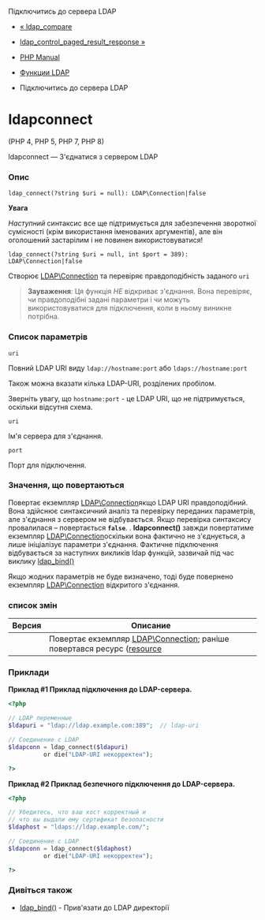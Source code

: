 Підключитись до сервера LDAP

-   [« ldap\_compare](function.ldap-compare.html)
    
-   [ldap\_control\_paged\_result\_response »](function.ldap-control-paged-result-response.html)
    
-   [PHP Manual](index.html)
    
-   [Функции LDAP](ref.ldap.html)
    
-   Підключитись до сервера LDAP
    

# ldapconnect

(PHP 4, PHP 5, PHP 7, PHP 8)

ldapconnect — З'єднатися з сервером LDAP

### Опис

```methodsynopsis
ldap_connect(?string $uri = null): LDAP\Connection|false
```

**Увага**

*Наступний* синтаксис все ще підтримується для забезпечення зворотної сумісності (крім використання іменованих аргументів), але він оголошений застарілим і не повинен використовуватися!

```methodsynopsis
ldap_connect(?string $uri = null, int $port = 389): LDAP\Connection|false
```

Створює [LDAP\\Connection](class.ldap-connection.html) та перевіряє правдоподібність заданого `uri`

> **Зауваження**: Ця функція *НЕ* відкриває з'єднання. Вона перевіряє, чи правдоподібні задані параметри і чи можуть використовуватися для підключення, коли в ньому виникне потрібна.

### Список параметрів

`uri`

Повний LDAP URI виду `ldap://hostname:port` або `ldaps://hostname:port`

Також можна вказати кілька LDAP-URI, розділених пробілом.

Зверніть увагу, що `hostname:port` - це LDAP URI, що не підтримується, оскільки відсутня схема.

`uri`

Ім'я сервера для з'єднання.

`port`

Порт для підключення.

### Значення, що повертаються

Повертає екземпляр [LDAP\\Connection](class.ldap-connection.html)якщо LDAP URI правдоподібний. Вона здійснює синтаксичний аналіз та перевірку переданих параметрів, але з'єднання з сервером не відбувається. Якщо перевірка синтаксису провалилася – повертається **`false`**. . **ldapconnect()** завжди повертатиме екземпляр [LDAP\\Connection](class.ldap-connection.html)оскільки вона фактично не з'єднується, а лише ініціалізує параметри з'єднання. Фактичне підключення відбувається за наступних викликів ldap функцій, зазвичай під час виклику [ldap\_bind()](function.ldap-bind.html)

Якщо жодних параметрів не буде визначено, тоді буде повернено екземпляр [LDAP\\Connection](class.ldap-connection.html) відкритого з'єднання.

### список змін

| Версия | Описание                                                                                                                              |
|--------|---------------------------------------------------------------------------------------------------------------------------------------|
|        | Повертає екземпляр [LDAP\\Connection](class.ldap-connection.html); раніше повертався ресурс ([resource](language.types.resource.html) |

### Приклади

**Приклад #1 Приклад підключення до LDAP-сервера.**

```php
<?php

// LDAP переменные
$ldapuri = "ldap://ldap.example.com:389";  // ldap-uri

// Соединение с LDAP
$ldapconn = ldap_connect($ldapuri)
          or die("LDAP-URI некорректен");

?>
```

**Приклад #2 Приклад безпечного підключення до LDAP-сервера.**

```php
<?php

// Убедитесь, что ваш хост корректный и
// что вы выдали ему сертификат безопасности
$ldaphost = "ldaps://ldap.example.com/";

// Соединение с LDAP
$ldapconn = ldap_connect($ldaphost)
          or die("LDAP-URI некорректен");

?>
```

### Дивіться також

-   [ldap\_bind()](function.ldap-bind.html) - Прив'язати до LDAP директорії